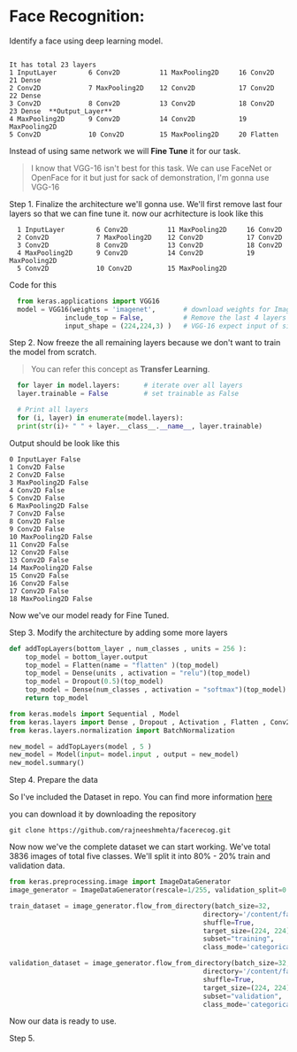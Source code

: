 # Face Recognition:
  Identify a face using deep learning model.
  
``` Our model will use pretrained VGG-16 model trained on ImageNet dataset

It has total 23 layers
1 InputLayer        6 Conv2D          11 MaxPooling2D     16 Conv2D         21 Dense
2 Conv2D            7 MaxPooling2D    12 Conv2D           17 Conv2D         22 Dense
3 Conv2D            8 Conv2D          13 Conv2D           18 Conv2D         23 Dense  **Output_Layer**
4 MaxPooling2D      9 Conv2D          14 Conv2D           19 MaxPooling2D
5 Conv2D            10 Conv2D         15 MaxPooling2D     20 Flatten
```

Instead of using same network we will **Fine Tune** it for our task.

> I know that VGG-16 isn't best for this task. We can use FaceNet or OpenFace for it but just for sack of demonstration, I'm gonna use VGG-16

Step 1. Finalize the architecture we'll gonna use.
        We'll first remove last four layers so that we can fine tune it.
        now our acrhitecture is look like this
        
```
  1 InputLayer        6 Conv2D          11 MaxPooling2D     16 Conv2D        
  2 Conv2D            7 MaxPooling2D    12 Conv2D           17 Conv2D       
  3 Conv2D            8 Conv2D          13 Conv2D           18 Conv2D        
  4 MaxPooling2D      9 Conv2D          14 Conv2D           19 MaxPooling2D
  5 Conv2D            10 Conv2D         15 MaxPooling2D     
```
        
        
        
  Code for this 
```python
  from keras.applications import VGG16
  model = VGG16(weights = 'imagenet',       # download weights for ImageNet
              include_top = False,          # Remove the last 4 layers
              input_shape = (224,224,3) )   # VGG-16 expect input of size (224 , 224 , 3)
```
Step 2. Now freeze the all remaining layers because we don't want to train the model from scratch.

> You can refer this concept as **Transfer Learning**.

```python
  for layer in model.layers:      # iterate over all layers
  layer.trainable = False         # set trainable as False

  # Print all layers  
  for (i, layer) in enumerate(model.layers):
  print(str(i)+ " " + layer.__class__.__name__, layer.trainable)
```

Output should be look like this

```
0 InputLayer False
1 Conv2D False
2 Conv2D False
3 MaxPooling2D False
4 Conv2D False
5 Conv2D False
6 MaxPooling2D False
7 Conv2D False
8 Conv2D False
9 Conv2D False
10 MaxPooling2D False
11 Conv2D False
12 Conv2D False
13 Conv2D False
14 MaxPooling2D False
15 Conv2D False
16 Conv2D False
17 Conv2D False
18 MaxPooling2D False
```
Now we've our model ready for Fine Tuned.

Step 3. Modify the architecture by adding some more layers
```python
def addTopLayers(bottom_layer , num_classes , units = 256 ):
    top_model = bottom_layer.output
    top_model = Flatten(name = "flatten" )(top_model)
    top_model = Dense(units , activation = "relu")(top_model)
    top_model = Dropout(0.5)(top_model)
    top_model = Dense(num_classes , activation = "softmax")(top_model)
    return top_model
```


```python
from keras.models import Sequential , Model
from keras.layers import Dense , Dropout , Activation , Flatten , Conv2D , MaxPooling2D , ZeroPadding2D
from keras.layers.normalization import BatchNormalization

new_model = addTopLayers(model , 5 )
new_model = Model(input= model.input , output = new_model)
new_model.summary()
```

Step 4. Prepare the data 

So I've included the Dataset in repo. You can find more information [here](../master/facerecog/dataset)

you can download it by downloading the repository

```
git clone https://github.com/rajneeshmehta/facerecog.git
```
Now now we've the complete dataset we can start working. 
We've total 3836 images of total five classes.
We'll split it into 80% - 20% train and validation data.

```python
from keras.preprocessing.image import ImageDataGenerator                      # load ImageDataGenerator 
image_generator = ImageDataGenerator(rescale=1/255, validation_split=0.2)     #create a data generator and specifiy validation split size 

train_dataset = image_generator.flow_from_directory(batch_size=32,                        # load 32 image at a time
                                                 directory='/content/facerecog/dataset',  # specify the dataset directory
                                                 shuffle=True,                            # randomize the images
                                                 target_size=(224, 224),                  # remember Vgg-16 requires 224 X 224 images
                                                 subset="training",     
                                                 class_mode='categorical')                # since we've multiple classes 

validation_dataset = image_generator.flow_from_directory(batch_size=32,
                                                 directory='/content/facerecog/dataset',
                                                 shuffle=True,
                                                 target_size=(224, 224), 
                                                 subset="validation",
                                                 class_mode='categorical')
```
Now our data is ready to use.

Step 5. 
<script src="https://gist.github.com/rajneeshmehta/bd30170e7fca42cb82f2e562e209bb7a.js"></script>
